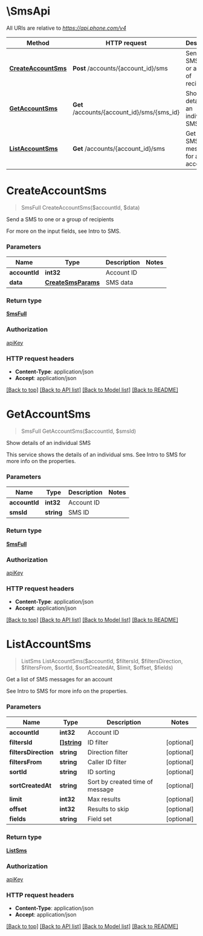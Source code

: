 # \SmsApi

All URIs are relative to *https://api.phone.com/v4*

Method | HTTP request | Description
------------- | ------------- | -------------
[**CreateAccountSms**](SmsApi.md#CreateAccountSms) | **Post** /accounts/{account_id}/sms | Send a SMS to one or a group of recipients
[**GetAccountSms**](SmsApi.md#GetAccountSms) | **Get** /accounts/{account_id}/sms/{sms_id} | Show details of an individual SMS
[**ListAccountSms**](SmsApi.md#ListAccountSms) | **Get** /accounts/{account_id}/sms | Get a list of SMS messages for an account


# **CreateAccountSms**
> SmsFull CreateAccountSms($accountId, $data)

Send a SMS to one or a group of recipients

For more on the input fields, see Intro to SMS.


### Parameters

Name | Type | Description  | Notes
------------- | ------------- | ------------- | -------------
 **accountId** | **int32**| Account ID | 
 **data** | [**CreateSmsParams**](CreateSmsParams.md)| SMS data | 

### Return type

[**SmsFull**](SmsFull.md)

### Authorization

[apiKey](../README.md#apiKey)

### HTTP request headers

 - **Content-Type**: application/json
 - **Accept**: application/json

[[Back to top]](#) [[Back to API list]](../README.md#documentation-for-api-endpoints) [[Back to Model list]](../README.md#documentation-for-models) [[Back to README]](../README.md)

# **GetAccountSms**
> SmsFull GetAccountSms($accountId, $smsId)

Show details of an individual SMS

This service shows the details of an individual sms. See Intro to SMS for more info on the properties.


### Parameters

Name | Type | Description  | Notes
------------- | ------------- | ------------- | -------------
 **accountId** | **int32**| Account ID | 
 **smsId** | **string**| SMS ID | 

### Return type

[**SmsFull**](SmsFull.md)

### Authorization

[apiKey](../README.md#apiKey)

### HTTP request headers

 - **Content-Type**: application/json
 - **Accept**: application/json

[[Back to top]](#) [[Back to API list]](../README.md#documentation-for-api-endpoints) [[Back to Model list]](../README.md#documentation-for-models) [[Back to README]](../README.md)

# **ListAccountSms**
> ListSms ListAccountSms($accountId, $filtersId, $filtersDirection, $filtersFrom, $sortId, $sortCreatedAt, $limit, $offset, $fields)

Get a list of SMS messages for an account

See Intro to SMS for more info on the properties.


### Parameters

Name | Type | Description  | Notes
------------- | ------------- | ------------- | -------------
 **accountId** | **int32**| Account ID | 
 **filtersId** | [**[]string**](string.md)| ID filter | [optional] 
 **filtersDirection** | **string**| Direction filter | [optional] 
 **filtersFrom** | **string**| Caller ID filter | [optional] 
 **sortId** | **string**| ID sorting | [optional] 
 **sortCreatedAt** | **string**| Sort by created time of message | [optional] 
 **limit** | **int32**| Max results | [optional] 
 **offset** | **int32**| Results to skip | [optional] 
 **fields** | **string**| Field set | [optional] 

### Return type

[**ListSms**](ListSms.md)

### Authorization

[apiKey](../README.md#apiKey)

### HTTP request headers

 - **Content-Type**: application/json
 - **Accept**: application/json

[[Back to top]](#) [[Back to API list]](../README.md#documentation-for-api-endpoints) [[Back to Model list]](../README.md#documentation-for-models) [[Back to README]](../README.md)

